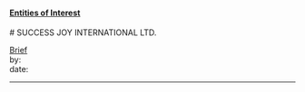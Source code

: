 #### [Entities of Interest](/list.html)
<link rel="stylesheet" type="text/css" href="../../assets/style.css">
# SUCCESS JOY INTERNATIONAL LTD.

[comment]: <> (Add/Remove information below as you want)
[comment]: <> (Markdown cheatsheet: https://github.com/adam-p/markdown-here/wiki/Markdown-Cheatsheet)
[Brief](Brief.md)  
by:  
date:  

---
[comment]: <> (Add your content here)